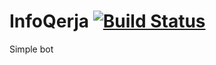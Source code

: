 # InfoQerja [![Build Status](https://travis-ci.org/josephsalimin/infoqerja-line.svg?branch=master)](https://travis-ci.org/josephsalimin/infoqerja-line)

Simple bot